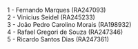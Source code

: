 1 - Fernando Marques (RA247093)\
2 - Vinicius Seidel (RA245233)\
3 - João Pedro Carolino Morais (RA198932)\
4 - Rafael Gregori de Souza (RA247346)\
5 - Ricardo Santos Dias (RA247361)

